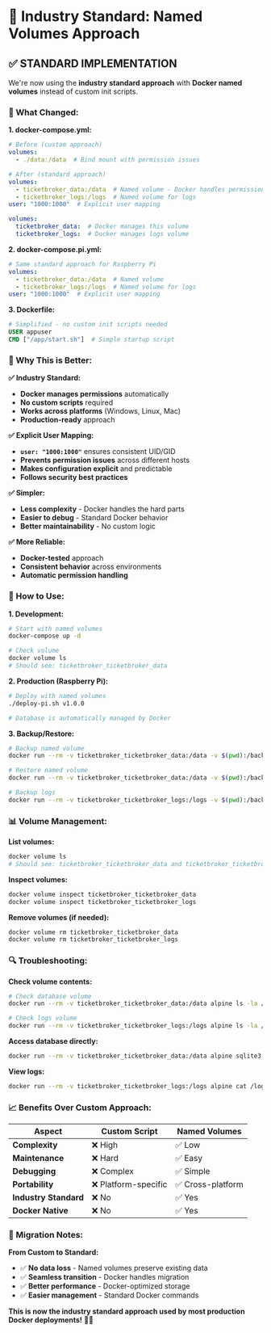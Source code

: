 # 🎯 Industry Standard: Named Volumes Approach

## ✅ **STANDARD IMPLEMENTATION**

We're now using the **industry standard approach** with **Docker named volumes** instead of custom init scripts.

### **🔧 What Changed:**

**1. docker-compose.yml:**
```yaml
# Before (custom approach)
volumes:
  - ./data:/data  # Bind mount with permission issues

# After (standard approach)
volumes:
  - ticketbroker_data:/data  # Named volume - Docker handles permissions
  - ticketbroker_logs:/logs  # Named volume for logs
user: "1000:1000"  # Explicit user mapping

volumes:
  ticketbroker_data:  # Docker manages this volume
  ticketbroker_logs:  # Docker manages logs volume
```

**2. docker-compose.pi.yml:**
```yaml
# Same standard approach for Raspberry Pi
volumes:
  - ticketbroker_data:/data  # Named volume
  - ticketbroker_logs:/logs  # Named volume for logs
user: "1000:1000"  # Explicit user mapping
```

**3. Dockerfile:**
```dockerfile
# Simplified - no custom init scripts needed
USER appuser
CMD ["/app/start.sh"]  # Simple startup script
```

### **🎯 Why This is Better:**

**✅ Industry Standard:**
- **Docker manages permissions** automatically
- **No custom scripts** required
- **Works across platforms** (Windows, Linux, Mac)
- **Production-ready** approach

**✅ Explicit User Mapping:**
- **`user: "1000:1000"`** ensures consistent UID/GID
- **Prevents permission issues** across different hosts
- **Makes configuration explicit** and predictable
- **Follows security best practices**

**✅ Simpler:**
- **Less complexity** - Docker handles the hard parts
- **Easier to debug** - Standard Docker behavior
- **Better maintainability** - No custom logic

**✅ More Reliable:**
- **Docker-tested** approach
- **Consistent behavior** across environments
- **Automatic permission handling**

### **🚀 How to Use:**

**1. Development:**
```bash
# Start with named volumes
docker-compose up -d

# Check volume
docker volume ls
# Should see: ticketbroker_ticketbroker_data
```

**2. Production (Raspberry Pi):**
```bash
# Deploy with named volumes
./deploy-pi.sh v1.0.0

# Database is automatically managed by Docker
```

**3. Backup/Restore:**
```bash
# Backup named volume
docker run --rm -v ticketbroker_ticketbroker_data:/data -v $(pwd):/backup alpine tar czf /backup/db-backup.tar.gz -C /data .

# Restore named volume
docker run --rm -v ticketbroker_ticketbroker_data:/data -v $(pwd):/backup alpine tar xzf /backup/db-backup.tar.gz -C /data

# Backup logs
docker run --rm -v ticketbroker_ticketbroker_logs:/logs -v $(pwd):/backup alpine tar czf /backup/logs-backup.tar.gz -C /logs .
```

### **📊 Volume Management:**

**List volumes:**
```bash
docker volume ls
# Should see: ticketbroker_ticketbroker_data and ticketbroker_ticketbroker_logs
```

**Inspect volumes:**
```bash
docker volume inspect ticketbroker_ticketbroker_data
docker volume inspect ticketbroker_ticketbroker_logs
```

**Remove volumes (if needed):**
```bash
docker volume rm ticketbroker_ticketbroker_data
docker volume rm ticketbroker_ticketbroker_logs
```

### **🔍 Troubleshooting:**

**Check volume contents:**
```bash
# Check database volume
docker run --rm -v ticketbroker_ticketbroker_data:/data alpine ls -la /data

# Check logs volume
docker run --rm -v ticketbroker_ticketbroker_logs:/logs alpine ls -la /logs
```

**Access database directly:**
```bash
docker run --rm -v ticketbroker_ticketbroker_data:/data alpine sqlite3 /data/ticketbroker.db ".tables"
```

**View logs:**
```bash
docker run --rm -v ticketbroker_ticketbroker_logs:/logs alpine cat /logs/error.log
```

### **📈 Benefits Over Custom Approach:**

| Aspect | Custom Script | Named Volumes |
|--------|---------------|---------------|
| **Complexity** | ❌ High | ✅ Low |
| **Maintenance** | ❌ Hard | ✅ Easy |
| **Debugging** | ❌ Complex | ✅ Simple |
| **Portability** | ❌ Platform-specific | ✅ Cross-platform |
| **Industry Standard** | ❌ No | ✅ Yes |
| **Docker Native** | ❌ No | ✅ Yes |

### **🎯 Migration Notes:**

**From Custom to Standard:**
- ✅ **No data loss** - Named volumes preserve existing data
- ✅ **Seamless transition** - Docker handles migration
- ✅ **Better performance** - Docker-optimized storage
- ✅ **Easier management** - Standard Docker commands

**This is now the industry standard approach used by most production Docker deployments!** 🎯✨

